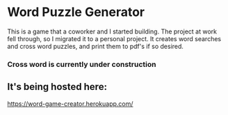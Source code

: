 # Word Puzzle Generator

This is a game that a coworker and I started building. The project at work fell through, so I migrated it to a personal project. It creates word searches and cross word puzzles, and print them to pdf's if so desired.

### **Cross word is currently under construction**

## It's being hosted here:

https://word-game-creator.herokuapp.com/

